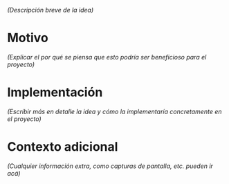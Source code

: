 *(Descripción breve de la idea)*

# Motivo

*(Explicar el por qué se piensa que esto podría ser beneficioso para el proyecto)*

# Implementación

*(Escribir más en detalle la idea y cómo la implementaría concretamente en el proyecto)*

# Contexto adicional

*(Cualquier información extra, como capturas de pantalla, etc. pueden ir acá)*
